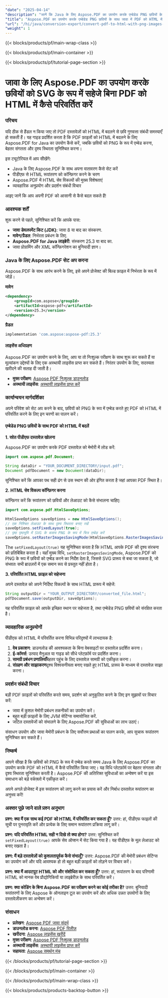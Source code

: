 ```yaml
---
"date": "2025-04-14"
"description": "जानें कि Java के लिए Aspose.PDF का उपयोग करके एम्बेडेड PNG छवियों के साथ PDF को HTML प्रारूप में कैसे परिवर्तित किया जाए, जिससे सभी प्लेटफार्मों पर उच्च गुणवत्ता वाले दृश्य और संगतता सुनिश्चित हो सके।"
"title": "Aspose.PDF का उपयोग करके एम्बेडेड PNG छवियों के साथ जावा में PDF को HTML में बदलें"
"url": "/hi/java/conversion-export/convert-pdf-to-html-with-png-images-java/"
"weight": 1
---
```


{{< blocks/products/pf/main-wrap-class >}}

{{< blocks/products/pf/main-container >}}

{{< blocks/products/pf/tutorial-page-section >}}
# जावा के लिए Aspose.PDF का उपयोग करके छवियों को SVG के रूप में सहेजे बिना PDF को HTML में कैसे परिवर्तित करें

### परिचय

यदि ठीक से हैंडल न किया जाए तो PDF दस्तावेज़ों को HTML में बदलने से छवि गुणवत्ता संबंधी समस्याएँ हो सकती हैं। यह गाइड प्रदर्शित करता है कि PDF फ़ाइलों को HTML में बदलने के लिए Aspose.PDF for Java का उपयोग कैसे करें, जबकि छवियों को PNG के रूप में एम्बेड करना, बेहतर संगतता और दृश्य स्थिरता सुनिश्चित करना।

इस ट्यूटोरियल में आप सीखेंगे:
- Java के लिए Aspose.PDF के साथ अपना वातावरण कैसे सेट करें
- पीडीएफ से HTML रूपांतरण को कॉन्फ़िगर करने के चरण
- Aspose.PDF में HTML सेव विकल्पों की मुख्य विशेषताएं
- व्यावहारिक अनुप्रयोग और प्रदर्शन संबंधी विचार

आइए जानें कि आप अपनी PDF को आसानी से कैसे बदल सकते हैं!

### आवश्यक शर्तें

शुरू करने से पहले, सुनिश्चित करें कि आपके पास:
- **जावा डेवलपमेंट किट (JDK)**: जावा 8 या बाद का संस्करण.
- **मावेन/ग्रैडल**: निर्भरता प्रबंधन के लिए.
- **Aspose.PDF for Java लाइब्रेरी**: संस्करण 25.3 या बाद का.
- जावा प्रोग्रामिंग और XML कॉन्फ़िगरेशन का बुनियादी ज्ञान।

### Java के लिए Aspose.PDF सेट अप करना

Aspose.PDF के साथ आरंभ करने के लिए, इसे अपने प्रोजेक्ट की बिल्ड फ़ाइल में निर्भरता के रूप में जोड़ें।

**मावेन**
```xml
<dependency>
    <groupId>com.aspose</groupId>
    <artifactId>aspose-pdf</artifactId>
    <version>25.3</version>
</dependency>
```

**ग्रैडल**
```gradle
implementation 'com.aspose:aspose-pdf:25.3'
```

#### लाइसेंस अधिग्रहण

Aspose.PDF का उपयोग करने के लिए, आप या तो निःशुल्क परीक्षण के साथ शुरू कर सकते हैं या मूल्यांकन उद्देश्यों के लिए एक अस्थायी लाइसेंस प्राप्त कर सकते हैं। निरंतर उपयोग के लिए, सदस्यता खरीदने की सलाह दी जाती है।

- **मुफ्त परीक्षण**: [Aspose PDF निःशुल्क डाउनलोड](https://releases.aspose.com/pdf/java/)
- **अस्थायी लाइसेंस**: [अस्थायी लाइसेंस प्राप्त करें](https://purchase.aspose.com/temporary-license/)

### कार्यान्वयन मार्गदर्शिका

अपने परिवेश को सेट अप करने के बाद, छवियों को PNG के रूप में एम्बेड करते हुए PDF को HTML में परिवर्तित करने के लिए इन चरणों का पालन करें।

#### एम्बेडेड PNG छवियों के साथ PDF को HTML में बदलें

**1. स्रोत पीडीएफ दस्तावेज़ खोलना**

Aspose.PDF का उपयोग करके PDF दस्तावेज़ को मेमोरी में लोड करें:
```java
import com.aspose.pdf.Document;

String dataDir = "YOUR_DOCUMENT_DIRECTORY/input.pdf";
Document pdfDocument = new Document(dataDir);
```
सुनिश्चित करें कि आपका पथ सही ढंग से उस स्थान की ओर इंगित करता है जहां आपका PDF स्थित है।

**2. HTML सेव विकल्प कॉन्फ़िगर करना**

कॉन्फ़िगर करें कि रूपांतरण को छवियों और लेआउट को कैसे संभालना चाहिए:
```java
import com.aspose.pdf.HtmlSaveOptions;

HtmlSaveOptions saveOptions = new HtmlSaveOptions();
// एक निश्चित लेआउट के साथ दृश्य स्थिरता बनाए रखें
saveOptions.setFixedLayout(true);
// पृष्ठ पृष्ठभूमि में SVG के बजाय PNG के रूप में चित्र एम्बेड करें
saveOptions.setRasterImagesSavingMode(HtmlSaveOptions.RasterImagesSavingModes.AsEmbeddedPartsOfPngPageBackground);
```
The `setFixedLayout(true)` यह सुनिश्चित करता है कि HTML आपके PDF की दृश्य संरचना को प्रतिबिंबित करता है। यहाँ मुख्य विधि, `setRasterImagesSavingMode`, Aspose.PDF को PNG के रूप में छवियों को एम्बेड करने का निर्देश देता है, जिससे SVG प्रारूप से बचा जा सकता है, जो संभवतः सभी ब्राउज़रों में एक समान रूप से प्रस्तुत नहीं होता है।

**3. परिवर्तित HTML फ़ाइल को सहेजना**

अपने दस्तावेज़ को अपने निर्दिष्ट विकल्पों के साथ HTML प्रारूप में सहेजें:
```java
String outputDir = "YOUR_OUTPUT_DIRECTORY/converted_file.html";
pdfDocument.save(outputDir, saveOptions);
```
यह परिवर्तित फ़ाइल को आपके इच्छित स्थान पर सहेजता है, तथा एम्बेडेड PNG छवियों को संरक्षित करता है।

### व्यावहारिक अनुप्रयोगों

पीडीएफ को HTML में परिवर्तित करना विभिन्न परिदृश्यों में लाभदायक है:
1. **वेब प्रकाशन**: डाउनलोड की आवश्यकता के बिना वेबसाइटों पर दस्तावेज़ प्रदर्शित करना।
2. **ई-कॉमर्स**: उत्पाद मैनुअल या गाइड को सीधे प्लेटफ़ॉर्म पर प्रदर्शित करना।
3. **सामग्री प्रबंधन प्रणालियाँ**बेहतर पहुंच के लिए दस्तावेज़ सामग्री को एकीकृत करना।
4. **संग्रहण और साझाकरण**दृश्य विश्वसनीयता बनाए रखते हुए HTML प्रारूप के माध्यम से दस्तावेज़ साझा करना।

### प्रदर्शन संबंधी विचार

बड़ी PDF फ़ाइलों को परिवर्तित करते समय, प्रदर्शन को अनुकूलित करने के लिए इन सुझावों पर विचार करें:
- जावा में कुशल मेमोरी प्रबंधन तकनीकों का उपयोग करें।
- बहुत बड़ी फ़ाइलों के लिए JVM सेटिंग्स समायोजित करें.
- जटिल दस्तावेजों को संभालने के लिए Aspose.PDF की सुविधाओं का लाभ उठाएं।

संसाधन उपयोग और जावा मेमोरी प्रबंधन के लिए सर्वोत्तम प्रथाओं का पालन करके, आप सुचारू रूपांतरण सुनिश्चित कर सकते हैं।

### निष्कर्ष

आपने सीखा है कि छवियों को PNG के रूप में एम्बेड करते समय Java के लिए Aspose.PDF का उपयोग करके PDF को HTML में कैसे परिवर्तित किया जाए। यह विधि प्लेटफ़ॉर्म पर बेहतर संगतता और दृश्य स्थिरता सुनिश्चित करती है। Aspose.PDF की अतिरिक्त सुविधाओं का अन्वेषण करें या इस समाधान को बड़े वर्कफ़्लो में एकीकृत करें।

अपने अगले प्रोजेक्ट में इस रूपांतरण को लागू करने का प्रयास करें और निर्बाध दस्तावेज़ रूपांतरण का अनुभव करें!

### अक्सर पूछे जाने वाले प्रश्न अनुभाग

**प्रश्न: क्या मैं एक साथ कई PDF को HTML में परिवर्तित कर सकता हूँ?**
उत्तर: हां, पीडीएफ फाइलों की सूची पर पुनरावृति करें और प्रत्येक के लिए समान रूपांतरण प्रक्रिया लागू करें।

**प्रश्न: यदि परिवर्तित HTML सही न दिखे तो क्या होगा?**
उत्तर: सुनिश्चित करें `setFixedLayout(true)` आपके सेव ऑप्शन में सेट किया गया है। यह पीडीएफ के मूल लेआउट को बनाए रखता है।

**प्रश्न: मैं बड़े दस्तावेज़ों को कुशलतापूर्वक कैसे संभालूँ?**
उत्तर: Aspose.PDF की मेमोरी प्रबंधन सेटिंग्स का उपयोग करें और यदि आवश्यक हो तो बहुत बड़ी फ़ाइलों को तोड़ने पर विचार करें।

**प्रश्न: क्या मैं आउटपुट HTML को और संशोधित कर सकता हूँ?**
उत्तर: हां, रूपांतरण के बाद परिणामी HTML को मानक वेब प्रौद्योगिकियों या लाइब्रेरीज़ के साथ परिवर्तित करें।

**प्रश्न: क्या कोडिंग के बिना Aspose.PDF का परीक्षण करने का कोई तरीका है?**
उत्तर: बुनियादी रूपांतरणों के लिए Aspose के ऑनलाइन टूल का उपयोग करें और अधिक उन्नत उपयोगों के लिए दस्तावेज़ीकरण का अन्वेषण करें।

### संसाधन
- **प्रलेखन**: [Aspose PDF जावा संदर्भ](https://reference.aspose.com/pdf/java/)
- **डाउनलोड करना**: [Aspose PDF रिलीज़](https://releases.aspose.com/pdf/java/)
- **खरीदना**: [Aspose लाइसेंस खरीदें](https://purchase.aspose.com/buy)
- **मुफ्त परीक्षण**: [Aspose PDF निःशुल्क डाउनलोड](https://releases.aspose.com/pdf/java/)
- **अस्थायी लाइसेंस**: [अस्थायी लाइसेंस प्राप्त करें](https://purchase.aspose.com/temporary-license/)
- **सहायता**: [Aspose समर्थन मंच](https://forum.aspose.com/c/pdf/10)

{{< /blocks/products/pf/tutorial-page-section >}}

{{< /blocks/products/pf/main-container >}}

{{< /blocks/products/pf/main-wrap-class >}}

{{< blocks/products/products-backtop-button >}}